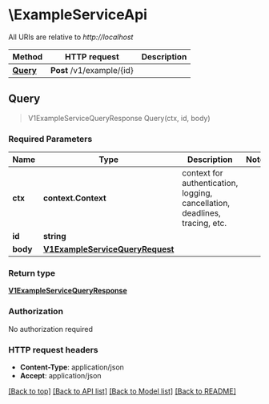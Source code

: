 # \ExampleServiceApi

All URIs are relative to *http://localhost*

Method | HTTP request | Description
------------- | ------------- | -------------
[**Query**](ExampleServiceApi.md#Query) | **Post** /v1/example/{id} | 



## Query

> V1ExampleServiceQueryResponse Query(ctx, id, body)



### Required Parameters


Name | Type | Description  | Notes
------------- | ------------- | ------------- | -------------
**ctx** | **context.Context** | context for authentication, logging, cancellation, deadlines, tracing, etc.
**id** | **string**|  | 
**body** | [**V1ExampleServiceQueryRequest**](V1ExampleServiceQueryRequest.md)|  | 

### Return type

[**V1ExampleServiceQueryResponse**](v1ExampleServiceQueryResponse.md)

### Authorization

No authorization required

### HTTP request headers

- **Content-Type**: application/json
- **Accept**: application/json

[[Back to top]](#) [[Back to API list]](../README.md#documentation-for-api-endpoints)
[[Back to Model list]](../README.md#documentation-for-models)
[[Back to README]](../README.md)

